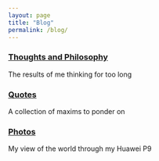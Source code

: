 ```yaml
---
layout: page
title: "Blog"
permalink: /blog/
---
```



<h3><a href="{{ "/thoughts" | relative_url }}">Thoughts and Philosophy</a></h3>
The results of me thinking for too long


<h3><a href="{{ "/quotes" | relative_url }}">Quotes</a></h3>
A collection of maxims to ponder on


<h3><a href="{{ "/galleries" | relative_url }}">Photos</a></h3>
My view of the world through my Huawei P9


